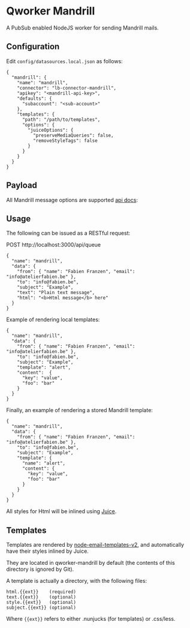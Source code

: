 # Qworker Mandrill

A PubSub enabled NodeJS worker for sending Mandrill mails.

## Configuration

Edit `config/datasources.local.json` as follows:

```
{
  "mandrill": {
    "name": "mandrill",
    "connector": "lb-connector-mandrill",
    "apikey": "<mandrill-api-key>",
    "defaults": {
      "subaccount": "<sub-account>"
    },
    "templates": {
      "path": "/path/to/templates",
      "options": {
        "juiceOptions": {
          "preserveMediaQueries": false,
          "removeStyleTags": false
        }
      }
    }
  }
}
```

## Payload

All Mandrill message options are supported [api docs](https://mandrillapp.com/api/docs/messages.nodejs.html):

## Usage

The following can be issued as a RESTful request:

POST http://localhost:3000/api/queue

```
{
  "name": "mandrill",
  "data": {
    "from": { "name": "Fabien Franzen", "email": "info@atelierfabien.be" },
    "to": "info@fabien.be",
    "subject": "Example",
    "text": "Plain text message",
    "html": "<b>Html message</b> here"
  }
}
```

Example of rendering local templates:

```
{
  "name": "mandrill",
  "data": {
    "from": { "name": "Fabien Franzen", "email": "info@atelierfabien.be" },
    "to": "info@fabien.be",
    "subject": "Example",
    "template": "alert",
    "content":  {
      "key": "value",
      "foo": "bar"
    }
  }
}
```

Finally, an example of rendering a stored Mandrill template:

```
{
  "name": "mandrill",
  "data": {
    "from": { "name": "Fabien Franzen", "email": "info@atelierfabien.be" },
    "to": "info@fabien.be",
    "subject": "Example",
    "template": {
      "name": "alert",
      "content": {
        "key": "value",
        "foo": "bar"
      }
    }
  }
}
```

All styles for Html will be inlined using [Juice](https://github.com/Automattic/juice).

## Templates

Templates are rendered by [node-email-templates-v2](https://github.com/snow01/node-email-templates-v2), and automatically have their styles inlined by Juice.

They are located in qworker-mandrill by default (the contents of this 
directory is ignored by Git).

A template is actually a directory, with the following files:

```
html.{{ext}}    (required)
text.{{ext}}    (optional)
style.{{ext}}   (optional)
subject.{{ext}} (optional)
```

Where `{{ext}}` refers to either .nunjucks (for templates) or .css/less.
